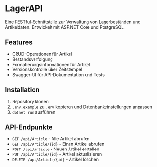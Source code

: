 # LagerAPI

Eine RESTful-Schnittstelle zur Verwaltung von Lagerbeständen und Artikeldaten. Entwickelt mit ASP.NET Core und PostgreSQL.

## Features

- CRUD-Operationen für Artikel
- Bestandsverfolgung
- Formatierungsinformationen für Artikel
- Versionskontrolle über Zeitstempel
- Swagger-UI für API-Dokumentation und Tests

## Installation

1. Repository klonen
2. `.env.example` zu `.env` kopieren und Datenbankeinstellungen anpassen
3. `dotnet run` ausführen

## API-Endpunkte

- `GET /api/Article` - Alle Artikel abrufen
- `GET /api/Article/{id}` - Einen Artikel abrufen
- `POST /api/Article` - Neuen Artikel erstellen
- `PUT /api/Article/{id}` - Artikel aktualisieren
- `DELETE /api/Article/{id}` - Artikel löschen
